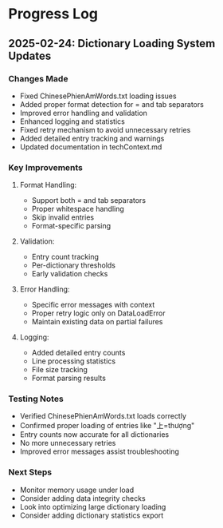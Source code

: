 # Progress Log

## 2025-02-24: Dictionary Loading System Updates
### Changes Made
- Fixed ChinesePhienAmWords.txt loading issues
- Added proper format detection for = and tab separators
- Improved error handling and validation
- Enhanced logging and statistics
- Fixed retry mechanism to avoid unnecessary retries
- Added detailed entry tracking and warnings
- Updated documentation in techContext.md

### Key Improvements
1. Format Handling:
   - Support both = and tab separators
   - Proper whitespace handling
   - Skip invalid entries
   - Format-specific parsing

2. Validation:
   - Entry count tracking
   - Per-dictionary thresholds
   - Early validation checks

3. Error Handling:
   - Specific error messages with context
   - Proper retry logic only on DataLoadError
   - Maintain existing data on partial failures

4. Logging:
   - Added detailed entry counts
   - Line processing statistics
   - File size tracking
   - Format parsing results

### Testing Notes
- Verified ChinesePhienAmWords.txt loads correctly
- Confirmed proper loading of entries like "上=thượng"
- Entry counts now accurate for all dictionaries
- No more unnecessary retries
- Improved error messages assist troubleshooting

### Next Steps
- Monitor memory usage under load
- Consider adding data integrity checks
- Look into optimizing large dictionary loading
- Consider adding dictionary statistics export
